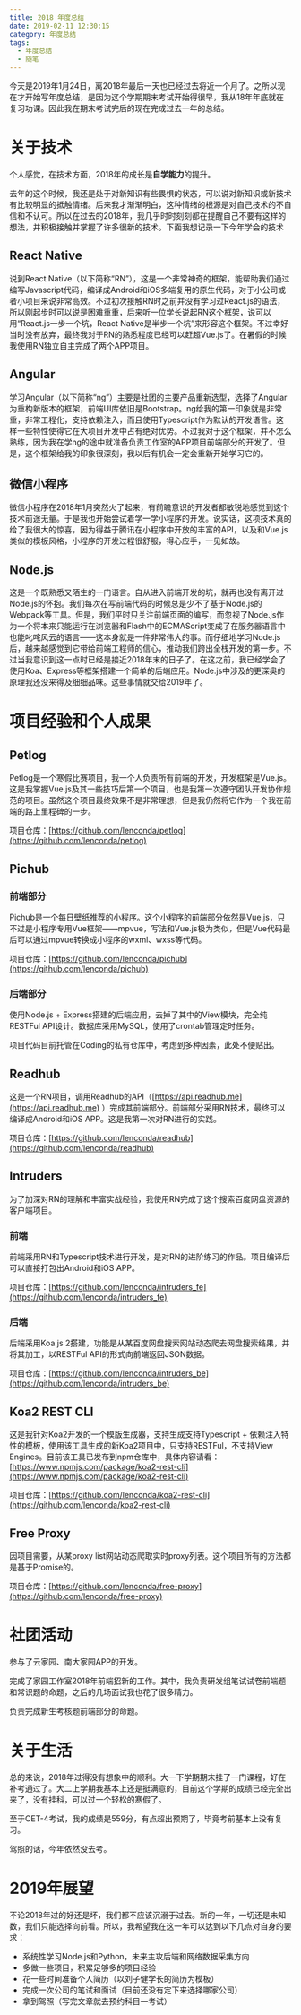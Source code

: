 ```yaml
---
title: 2018 年度总结
date: 2019-02-11 12:30:15
category: 年度总结
tags:
  - 年度总结
  - 随笔
---
```


今天是2019年1月24日，离2018年最后一天也已经过去将近一个月了。之所以现在才开始写年度总结，是因为这个学期期末考试开始得很早，我从18年年底就在复习功课。因此我在期末考试完后的现在完成过去一年的总结。

# 关于技术

个人感觉，在技术方面，2018年的成长是**自学能力**的提升。

去年的这个时候，我还是处于对新知识有些畏惧的状态，可以说对新知识或新技术有比较明显的抵触情绪。后来我才渐渐明白，这种情绪的根源是对自己技术的不自信和不认可。所以在过去的2018年，我几乎时时刻刻都在提醒自己不要有这样的想法，并积极接触并掌握了许多很新的技术。下面我想记录一下今年学会的技术

## React Native

说到React Native（以下简称“RN”），这是一个非常神奇的框架，能帮助我们通过编写Javascript代码，编译成Android和iOS多端复用的原生代码，对于小公司或者小项目来说非常高效。不过初次接触RN时之前并没有学习过React.js的语法，所以刚起步时可以说是困难重重，后来听一位学长说起RN这个框架，说可以用“React.js一步一个坑，React Native是半步一个坑”来形容这个框架。不过幸好当时没有放弃，最终我对于RN的熟悉程度已经可以赶超Vue.js了。在暑假的时候我使用RN独立自主完成了两个APP项目。

## Angular

学习Angular（以下简称“ng”）主要是社团的主要产品重新选型，选择了Angular为重构新版本的框架，前端UI库依旧是Bootstrap。ng给我的第一印象就是非常重，非常工程化，支持依赖注入，而且使用Typescript作为默认的开发语言。这样一些特性使得它在大项目开发中占有绝对优势。不过我对于这个框架，并不怎么熟练，因为我在学ng的途中就准备负责工作室的APP项目前端部分的开发了。但是，这个框架给我的印象很深刻，我以后有机会一定会重新开始学习它的。

## 微信小程序

微信小程序在2018年1月突然火了起来，有前瞻意识的开发者都敏锐地感觉到这个技术前途无量。于是我也开始尝试着学一学小程序的开发。说实话，这项技术真的给了我很大的惊喜，因为得益于腾讯在小程序中开放的丰富的API，以及和Vue.js类似的模板风格，小程序的开发过程很舒服，得心应手，一见如故。

## Node.js

这是一个既熟悉又陌生的一门语言。自从进入前端开发的坑，就再也没有离开过Node.js的怀抱。我们每次在写前端代码的时候总是少不了基于Node.js的Webpack等工具。但是，我们平时只关注前端页面的编写，而忽视了Node.js作为一个将本来只能运行在浏览器和Flash中的ECMAScript变成了在服务器语言中也能叱咤风云的语言——这本身就是一件非常伟大的事。而仔细地学习Node.js后，越来越感觉到它带给前端工程师的信心，推动我们跨出全栈开发的第一步。不过当我意识到这一点时已经是接近2018年末的日子了。在这之前，我已经学会了使用Koa、Express等框架搭建一个简单的后端应用。Node.js中涉及的更深奥的原理我还没来得及细细品味。这些事情就交给2019年了。

# 项目经验和个人成果

## Petlog

Petlog是一个寒假比赛项目，我一个人负责所有前端的开发，开发框架是Vue.js。这是我掌握Vue.js及其一些技巧后第一个项目，也是我第一次遵守团队开发协作规范的项目。虽然这个项目最终效果不是非常理想，但是我仍然将它作为一个我在前端的路上里程碑的一步。

项目仓库：[https://github.com/lenconda/petlog](https://github.com/lenconda/petlog)

## Pichub

### 前端部分

Pichub是一个每日壁纸推荐的小程序。这个小程序的前端部分依然是Vue.js，只不过是小程序专用Vue框架——mpvue，写法和Vue.js极为类似，但是Vue代码最后可以通过mpvue转换成小程序的wxml、wxss等代码。

项目仓库：[https://github.com/lenconda/pichub](https://github.com/lenconda/pichub)

### 后端部分

使用Node.js + Express搭建的后端应用，去掉了其中的View模块，完全纯RESTFul API设计。数据库采用MySQL，使用了crontab管理定时任务。

项目代码目前托管在Coding的私有仓库中，考虑到多种因素，此处不便贴出。

## Readhub

这是一个RN项目，调用Readhub的API（[https://api.readhub.me](https://api.readhub.me) ）完成其前端部分。前端部分采用RN技术，最终可以编译成Android和iOS APP。这是我第一次对RN进行的实践。

项目仓库：[https://github.com/lenconda/readhub](https://github.com/lenconda/readhub)

## Intruders

为了加深对RN的理解和丰富实战经验，我使用RN完成了这个搜索百度网盘资源的客户端项目。

### 前端

前端采用RN和Typescript技术进行开发，是对RN的进阶练习的作品。项目编译后可以直接打包出Android和iOS APP。

项目仓库：[https://github.com/lenconda/intruders_fe](https://github.com/lenconda/intruders_fe)

### 后端

后端采用Koa.js 2搭建，功能是从某百度网盘搜索网站动态爬去网盘搜索结果，并将其加工，以RESTFul API的形式向前端返回JSON数据。

项目仓库：[https://github.com/lenconda/intruders_be](https://github.com/lenconda/intruders_be)

## Koa2 REST CLI

这是我针对Koa2开发的一个模版生成器，支持生成支持Typescript + 依赖注入特性的模板，使用该工具生成的新Koa2项目中，只支持RESTFul，不支持View Engines。目前该工具已发布到npm仓库中，具体内容请看：[https://www.npmjs.com/package/koa2-rest-cli](https://www.npmjs.com/package/koa2-rest-cli)

项目仓库：[https://github.com/lenconda/koa2-rest-cli](https://github.com/lenconda/koa2-rest-cli)

## Free Proxy

因项目需要，从某proxy list网站动态爬取实时proxy列表。这个项目所有的方法都是基于Promise的。

项目仓库：[https://github.com/lenconda/free-proxy](https://github.com/lenconda/free-proxy)

# 社团活动

参与了云家园、南大家园APP的开发。

完成了家园工作室2018年前端招新的工作。其中，我负责研发组笔试试卷前端题和常识题的命题，之后的几场面试我也花了很多精力。

负责完成新生考核题前端部分的命题。

# 关于生活

总的来说，2018年过得没有想象中的顺利。大一下学期期末挂了一门课程，好在补考通过了。大二上学期我基本上还是挺满意的，目前这个学期的成绩已经完全出来了，没有挂科，可以过一个轻松的寒假了。

至于CET-4考试，我的成绩是559分，有点超出预期了，毕竟考前基本上没有复习。

驾照的话，今年依然没去考。

# 2019年展望

不论2018年过的好还是坏，我们都不应该沉溺于过去。新的一年，一切还是未知数，我们只能选择向前看。所以，我希望我在这一年可以达到以下几点对自身的要求：

- 系统性学习Node.js和Python，未来主攻后端和网络数据采集方向
- 多做一些项目，积累足够多的项目经验
- 花一些时间准备个人简历（以刘子健学长的简历为模板）
- 完成一次公司的笔试和面试（目前还没有定下来选择哪家公司）
- 拿到驾照（写完文章就去预约科目一考试）
